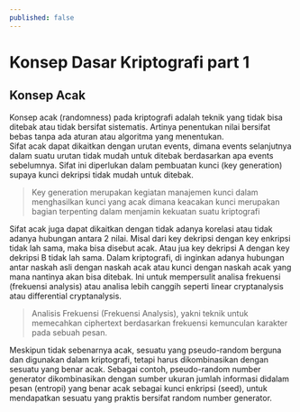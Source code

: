 ```yaml
---
published: false
---
```

# Konsep Dasar Kriptografi part 1
## Konsep Acak

  Konsep acak (randomness) pada kriptografi adalah teknik yang tidak bisa ditebak atau tidak bersifat sistematis. Artinya penentukan nilai bersifat bebas tanpa ada aturan atau algoritma yang menentukan.  
  Sifat acak dapat dikaitkan dengan urutan events, dimana events selanjutnya dalam suatu urutan tidak mudah untuk ditebak  berdasarkan apa events sebelumnya. Sifat ini diperlukan dalam pembuatan kunci (key generation) supaya kunci dekripsi tidak mudah untuk ditebak.  
  
>Key generation merupakan kegiatan manajemen kunci dalam menghasilkan kunci yang acak dimana keacakan kunci merupakan bagian terpenting dalam menjamin kekuatan suatu kriptografi
  
  Sifat acak juga dapat dikaitkan dengan tidak adanya korelasi atau tidak adanya hubungan antara 2 nilai. Misal dari key dekripsi dengan key enkripsi tidak lah sama, maka bisa disebut acak. Atau jua key dekripsi A dengan key dekripsi B tidak lah sama. Dalam kriptografi, di inginkan adanya hubungan antar naskah asli dengan naskah acak atau kunci dengan naskah acak yang mana nantinya akan bisa ditebak. Ini untuk mempersulit analisa frekuensi (frekuensi analysis) atau analisa lebih canggih seperti linear cryptanalysis atau differential cryptanalysis.  

> Analisis Frekuensi (Frekuensi Analysis), yakni teknik untuk memecahkan ciphertext berdasarkan frekuensi kemunculan karakter pada sebuah pesan.
  
  Meskipun tidak sebenarnya acak, sesuatu yang pseudo-random berguna dan digunakan dalam kriptografi, tetapi harus dikombinasikan dengan sesuatu yang benar acak. Sebagai contoh, pseudo-random number generator dikombinasikan dengan sumber ukuran jumlah informasi didalam pesan (entropi) yang benar acak sebagai kunci enkripsi (seed), untuk mendapatkan sesuatu yang praktis bersifat random number generator.  
